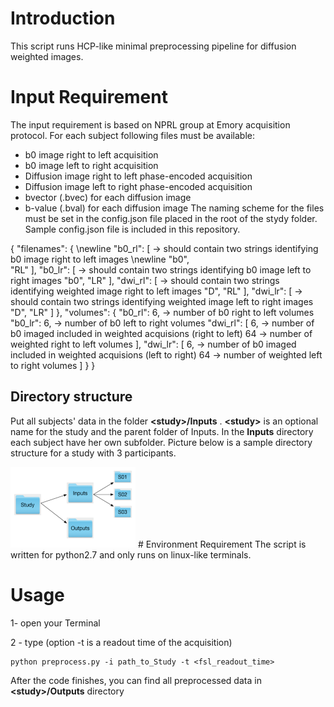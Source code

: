 # Introduction
This script runs HCP-like minimal preprocessing pipeline for diffusion weighted images.

# Input Requirement
The input requirement is based on NPRL group at Emory acquisition protocol. For each subject following files must be available:

* b0 image right to left acquisition
* b0 image left to right acquisition
* Diffusion image right to left phase-encoded acquisition
* Diffusion image left to right phase-encoded acquisition
* bvector (.bvec) for each diffusion image
* b-value (.bval) for each diffusion image
The naming scheme for the files must be set in the config.json file placed in the root of the stydy folder. Sample config.json file is included in this repository.

{
  "filenames": { \newline
    "b0_rl": [ &rarr; should contain two strings identifying b0 image right to left images \newline
      "b0",  
      "RL"
    ],
    "b0_lr": [ &rarr; should contain two strings identifying b0 image left to right images
      "b0",
      "LR"
    ],
    "dwi_rl": [  &rarr; should contain two strings identifying weighted image right to left images
      "D",
      "RL"
    ],
    "dwi_lr": [ &rarr; should contain two strings identifying weighted image left to right images
      "D",
      "LR"
    ]
  },
  "volumes": {
    "b0_rl": 6, &rarr; number of b0 right to left volumes
    "b0_lr": 6, &rarr; number of b0 left to right volumes
    "dwi_rl": [
      6, &rarr; number of b0 imaged included in weighted acquisions (right to left)
      64 &rarr; number of weighted right to left volumes
    ],
    "dwi_lr": [
      6, &rarr; number of b0 imaged included in weighted acquisions (left to right)
      64 &rarr; number of weighted left to right volumes
    ]
  }
}
## Directory structure
Put all subjects' data in the folder **\<study>/Inputs** . **\<study>** is an optional name for the
study and the parent folder of Inputs. In the **Inputs** directory each subject have her own
subfolder. Picture below is a sample directory structure for a study with 3 participants.

<img src="https://github.com/kamalshadi/NPRL_DTI_preprocesing/blob/master/sample.png" alt="directory structure for the script" style="width: 200px;" style="text-align: center, horizontal-align: middle;"/>
# Environment Requirement
The script is written for python2.7 and only runs on linux-like terminals.

# Usage
1- open your Terminal

2 - type (option -t is a readout time of the acquisition)
```
python preprocess.py -i path_to_Study -t <fsl_readout_time>
```
After the code finishes, you can find all preprocessed data in **\<study>/Outputs** directory
